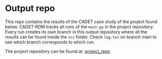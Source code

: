 # Output repo
This repo contains the results of the CADET case study of the project found below. 
CADET-RDM tracks all runs of the `main.py` in the project repository. Every run creates its own branch in this output repository where all the results can be found inside the `src` folder. Check `log.tsv` on branch main to see which branch corresponds to which run. 

The project repository can be found at:
[project_repo](https://github.com/cadet/RDM-Example-Rectangular-Pulse)
